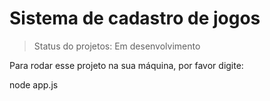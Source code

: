 <h1>Sistema de cadastro de jogos</h1>

>Status do projetos: Em desenvolvimento

Para rodar esse projeto na sua máquina, por favor digite:

node app.js
